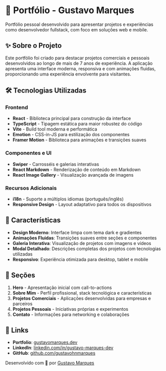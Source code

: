 # 🚀 Portfólio - Gustavo Marques

Portfólio pessoal desenvolvido para apresentar projetos e experiências como desenvolvedor fullstack, com foco em soluções web e mobile.

## ✨ Sobre o Projeto

Este portfólio foi criado para destacar projetos comerciais e pessoais desenvolvidos ao longo de mais de 7 anos de experiência. A aplicação apresenta uma interface moderna, responsiva e com animações fluidas, proporcionando uma experiência envolvente para visitantes.

## 🛠️ Tecnologias Utilizadas

### Frontend
- **React** - Biblioteca principal para construção da interface
- **TypeScript** - Tipagem estática para maior robustez do código
- **Vite** - Build tool moderna e performática
- **Emotion** - CSS-in-JS para estilização dos componentes
- **Framer Motion** - Biblioteca para animações e transições suaves

### Componentes e UI
- **Swiper** - Carrosséis e galerias interativas
- **React Markdown** - Renderização de conteúdo em Markdown
- **React Image Gallery** - Visualização avançada de imagens

### Recursos Adicionais
- **i18n** - Suporte a múltiplos idiomas (português/inglês)
- **Responsive Design** - Layout adaptativo para todos os dispositivos

## 🎨 Características

- **Design Moderno**: Interface limpa com tema dark e gradientes
- **Animações Fluidas**: Transições suaves entre seções e componentes
- **Galeria Interativa**: Visualização de projetos com imagens e vídeos
- **Modal Detalhado**: Descrições completas dos projetos com tecnologias utilizadas
- **Responsivo**: Experiência otimizada para desktop, tablet e mobile

## 📱 Seções

1. **Hero** - Apresentação inicial com call-to-actions
2. **Sobre Mim** - Perfil profissional, stack tecnológica e características
3. **Projetos Comerciais** - Aplicações desenvolvidas para empresas e parceiros
4. **Projetos Pessoais** - Iniciativas próprias e experimentos
5. **Contato** - Informações para networking e colaborações

## 🔗 Links

- **Portfolio**: [gustavomarques.dev](https://gustavomarques.dev)
- **LinkedIn**: [linkedin.com/in/gustavo-marques-dev](https://linkedin.com/in/gustavo-marques-dev)
- **GitHub**: [github.com/gustavohnmarques](https://github.com/gustavohnmarques)


Desenvolvido com 💜 por [Gustavo Marques](https://github.com/gustavohnmarques)
